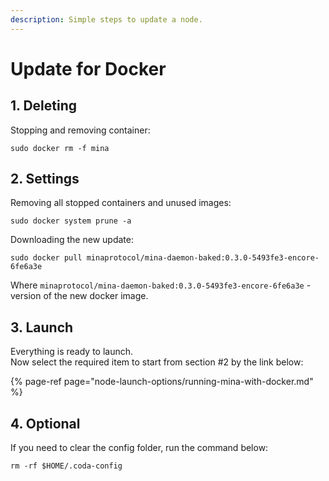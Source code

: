 ```yaml
---
description: Simple steps to update a node.
---
```


# Update for Docker

## 1. Deleting

Stopping and removing container:

```text
sudo docker rm -f mina
```

## 2. Settings

Removing all stopped containers and unused images:

```text
sudo docker system prune -a
```

Downloading the new update:

```text
sudo docker pull minaprotocol/mina-daemon-baked:0.3.0-5493fe3-encore-6fe6a3e
```

Where `minaprotocol/mina-daemon-baked:0.3.0-5493fe3-encore-6fe6a3e` - version of the new docker image.

## 3. Launch

Everything is ready to launch.   
Now select the required item to start from section \#2 by the link below:

{% page-ref page="node-launch-options/running-mina-with-docker.md" %}

## 4. Optional

If you need to clear the config folder, run the command below:

```text
rm -rf $HOME/.coda-config
```

